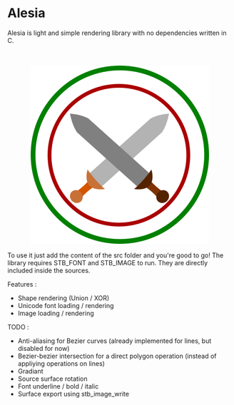 # Alesia

Alesia is light and simple rendering library with no dependencies written in C.
 <br>
 <br>
 <br>



<p align="center">
<img src="alesia.png" >
</p>

To use it just add the content of the src folder and you're good to go!
The library requires STB_FONT and STB_IMAGE to run. They are directly included inside the sources.


Features :
- Shape rendering (Union / XOR)
- Unicode font loading / rendering
- Image loading / rendering

TODO :
- Anti-aliasing for Bezier curves (already implemented for lines, but disabled for now)
- Bezier-bezier intersection for a direct polygon operation (instead of appliying operations on lines)
- Gradiant
- Source surface rotation
- Font underline / bold / italic
- Surface export using stb_image_write
